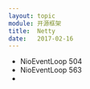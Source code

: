 ```yaml
---
layout: topic
module: 开源框架
title:  Netty
date:   2017-02-16
---
```


* NioEventLoop 504
* NioEventLoop 563
* 